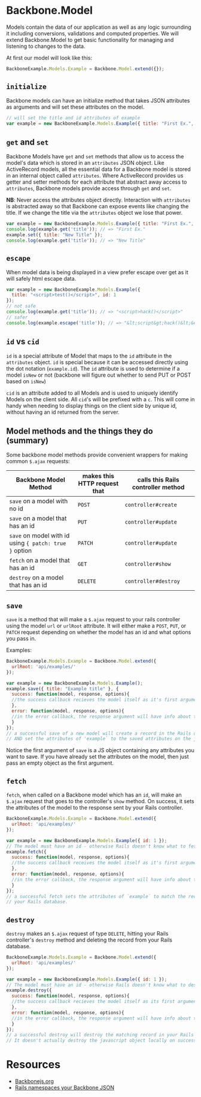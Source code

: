 # Backbone.Model

Models contain the data of our application as well as any logic surrounding it 
including conversions, validations and computed properties. We will extend 
Backbone.Model to get basic functionality for managing and listening to 
changes to the data. 

At first our model will look like this: 

```js
BackboneExample.Models.Example = Backbone.Model.extend({});
```

## `initialize`
Backbone models can have an initialize method that takes JSON attributes as 
arguments and will set these attributes on the model.

```js
// will set the title and id attributes of example
var example = new BackboneExample.Models.Example({ title: "First Ex.", id: 1 });
```

## `get` and `set`
Backbone Models have `get` and `set` methods that allow us to access the model's 
data which is stored in an `attributes` JSON object. Like ActiveRecord models,
all the essential data for a Backbone model is stored in an internal object
called `attributes`. Where ActiveRecord provides us getter and setter methods
for each attribute that abstract away access to `attributes`, Backbone models
provide access through `get` and `set`.

**NB**: Never access the attributes object directly. Interaction with 
`attributes` is abstracted away so that Backbone can expose events like changing 
the title. If we change the title via the `attributes` object we lose that power.

```js
var example = new BackboneExample.Models.Example({ title: "First Ex.", id: 1 });
console.log(example.get('title')); // => "First Ex."
example.set({ title: "New Title" });
console.log(example.get('title')); // => "New Title"
```

## `escape`
When model data is being displayed in a view prefer escape over get as it will 
safely html escape data.

```js
var example = new BackboneExample.Models.Example({
  title: "<script>test()</script>", id: 1
});
// not safe
console.log(example.get('title')); // => "<script>hack()</script>"
// safer
console.log(example.escape('title')); // => "&lt;script&gt;hack()&lt;&#x2F;script&gt;"
```

## `id` vs `cid`
`id` is a special attribute of Model that maps to the `id` attribute in the 
`attributes` object. `id` is special because it can be accessed directly using 
the dot notation (`example.id`). The `id` attribute is used to determine if a 
model `isNew` or not (backbone will figure out whether to send PUT or POST based 
on `isNew`)

`cid` is an attribute added to all Models and is used to uniquely identify Models 
on the client side. All `cid`'s will be prefixed with a `c`. This will come in 
handy when needing to display things on the client side by unique id, without 
having an id returned from the server.

## Model methods and the things they do (summary)

Some backbone model methods provide convenient wrappers for 
making common `$.ajax` requests:

| Backbone Model Method  | makes this HTTP request that | calls this Rails controller method |
| ---------------------- | ---------------------------- | ---------------------------------- |
| `save` on a model with no id  | `POST`                | `controller#create`                |
| `save` on a model that has an id  | `PUT`             | `controller#update`                |
| `save` on model with id using `{ patch: true }` option | `PATCH` | `controller#update`     |
| `fetch` on a model that has an id | `GET`             | `controller#show`                  |
| `destroy` on a model that has an id | `DELETE`        | `controller#destroy`               |

## `save`

`save` is a method that will make a `$.ajax` request to your rails controller
using the model `url` or `urlRoot` attribute.  It will either make a `POST`,
`PUT`, or `PATCH` request depending on whether the model has an id and what
options you pass in.

Examples:

```javascript
BackboneExample.Models.Example = Backbone.Model.extend({
  urlRoot: 'api/examples/'
});

var example = new BackboneExample.Models.Example();
example.save({ title: "Example title" }, {
  success: function(model, response, options){
  //the success callback recieves the model itself as it's first argument
  },
  error: function(model, response, options){
  //in the error callback, the response argument will have info about the error
  }
});
// a successful save of a new model will create a record in the Rails database
// AND set the attributes of 'example` to the saved attributes on the javascript side.
```

Notice the first argument of `save` is a JS object containing any attributes
you want to save.  If you have already set the attributes on the model, then
just pass an empty object as the first argument.

## `fetch`

`fetch`, when called on a Backbone model which has an `id`, will make an
`$.ajax` request that goes to the controller's `show` method.  On success, it
sets the attributes of the model to the response sent by your Rails controller.

```javascript
BackboneExample.Models.Example = Backbone.Model.extend({
  urlRoot: 'api/examples/'
});

var example = new BackboneExample.Models.Example({ id: 1 });
// The model must have an id - otherwise Rails doesn't know what to fetch
example.fetch({
  success: function(model, response, options){
  //the success callback receives the model itself as it's first argument
  },
  error: function(model, response, options){
  //in the error callback, the response argument will have info about the error
  }
});
// a successful fetch sets the attributes of `example` to match the record in 
// your Rails database.
```

## `destroy`

`destroy` makes an `$.ajax` request of type `DELETE`, hitting your Rails controller's `destroy`
method and deleting the record from your Rails database.

```javascript
BackboneExample.Models.Example = Backbone.Model.extend({
  urlRoot: 'api/examples/'
});

var example = new BackboneExample.Models.Example({ id: 1 });
// The model must have an id - otherwise Rails doesn't know what to destroy
example.destroy({
  success: function(model, response, options){
  //the success callback recieves the model itself as its first argument
  },
  error: function(model, response, options){
  //in the error callback, the response argument will have info about the error
  }
});
// a successful destroy will destroy the matching record in your Rails database.
// It doesn't actually destroy the javascript object locally on success.
```


# Resources

+  [Backbonejs.org](http://backbonejs.org/#Model)
+  [Rails namespaces your Backbone JSON](http://stackoverflow.com/questions/9133652/rails-3-params-unwanted-wrapping)
